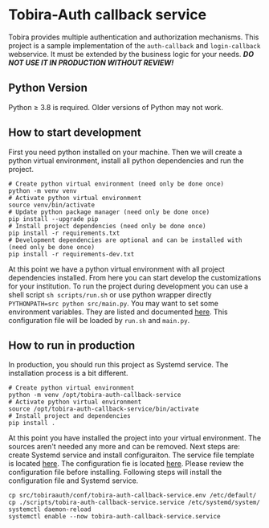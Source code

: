 # Tobira-Auth callback service

Tobira provides multiple authentication and authorization mechanisms.
This project is a sample implementation of the `auth-callback` and `login-callback` webservice.
It must be extended by the business logic for your needs.
***DO NOT USE IT IN PRODUCTION WITHOUT REVIEW!***

## Python Version
Python ≥ 3.8 is required. Older versions of Python may not work.

## How to start development
First you need python installed on your machine. Then we will create a python virtual environment, 
install all python dependencies and run the project.

```shell
# Create python virtual environment (need only be done once)
python -m venv venv
# Activate python virtual environment 
source venv/bin/activate
# Update python package manager (need only be done once)
pip install --upgrade pip
# Install project dependencies (need only be done once)
pip install -r requirements.txt
# Development dependencies are optional and can be installed with (need only be done once)
pip install -r requirements-dev.txt
```

At this point we have a python virtual environment with all project dependencies installed.
From here you can start develop the customizations for your institution.
To run the project during development you can use a shell script `sh scripts/run.sh`
or use python wrapper directly `PYTHONPATH=src python src/main.py`.
You may want to set some environment variables.
They are listed and documented [here](src/tobiraauth/conf/tobira-auth-callback-service.env).
This configuration file will be loaded by `run.sh` and `main.py`.

## How to run in production

In production, you should run this project as Systemd service.
The installation process is a bit different.
```shell
# Create python virtual environment
python -m venv /opt/tobira-auth-callback-service
# Activate python virtual environment
source /opt/tobira-auth-callback-service/bin/activate
# Install project and dependencies
pip install .
```
At this point you have installed the project into your virtual environment.
The sources aren't needed any more and can be removed.
Next steps are: create Systemd service and install configuraiton.
The service file template is located [here](scripts/tobira-auth-callback-service.service).
The configuration fie is located [here](src/tobiraauth/conf/tobira-auth-callback-service.env).
Please review the configuration file before installing.
Following steps will install the configuration file and Systemd service.
```shell
cp src/tobiraauth/conf/tobira-auth-callback-service.env /etc/default/
cp ./scripts/tobira-auth-callback-service.service /etc/systemd/system/
systemctl daemon-reload
systemctl enable --now tobira-auth-callback-service.service
```
